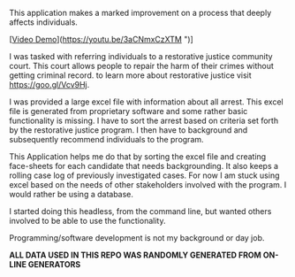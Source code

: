 This application makes a marked improvement on a process that deeply affects individuals. 

[[Video Demo](http://i.imgur.com/rRS293X.jpg)](https://youtu.be/3aCNmxCzXTM ")]

I was tasked with referring individuals to a restorative justice community court. This court allows people to repair the harm of their crimes without getting criminal record. to learn more about restorative justice visit https://goo.gl/Vcv9Hj. 

I was provided a large excel file with information about all arrest. This excel file is generated from proprietary software and some rather basic functionality is missing. I have to sort the arrest based on criteria set forth by the restorative justice program. I then have to background and subsequently recommend individuals to the program. 

This Application helps me do that by sorting the excel file and creating face-sheets for each candidate that needs backgrounding. It also keeps a rolling case log of previously investigated cases. For now I am stuck using excel based on the needs of other stakeholders involved with the program. I would rather be using a database. 

I started doing this headless, from the command line, but wanted others involved to be able to use the functionality. 

Programming/software development is not my background or day job.

**ALL DATA USED IN THIS REPO WAS RANDOMLY GENERATED FROM ON-LINE GENERATORS**


